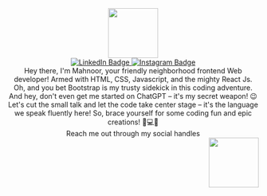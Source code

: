 <div id="header" align="center">
  <img src="https://media.giphy.com/media/yobJmOSmqYTdSEaS9e/giphy.gif" width="100"/>
</div>
<div id="badges" align="center">
  <a href="https://www.linkedin.com/in/mahnoor-a-coding7">
    <img src="https://img.shields.io/badge/LinkedIn-blue?style=for-the-badge&logo=linkedin&logoColor=white" alt="LinkedIn Badge"/>
  </a>
  <a href="https://www.instagram.com/code_with_noor/">
    <img src="https://img.shields.io/badge/Instagram-pink?style=for-the-badge&logo=instagram&logoColor=white" alt="Instagram Badge"/>
  </a>
</div>

<div align="center">
Hey there, I'm Mahnoor, your friendly neighborhood frontend Web developer! Armed with HTML, CSS, Javascript, and the mighty React Js. Oh, and you bet Bootstrap is my trusty sidekick in this coding adventure. And hey, don't even get me started on ChatGPT – it's my secret weapon! 😉<br>
Let's cut the small talk and let the code take center stage – it's the language we speak fluently here! So, brace yourself for some coding fun and epic creations! 🚀💻🎉
 </div>
 <div align="center">
   Reach me out through my social handles
 </div>
  
<div id="header" align="right">
  <img src="https://media.giphy.com/media/paTz7UZbPfTZFRYnnB/giphy.gif" width="100"/>
</div>

<!---
Noorlogs/Noorlogs is a ✨ special ✨ repository because its `README.md` (this file) appears on your GitHub profile.
You can click the Preview link to take a look at your changes.
--->
